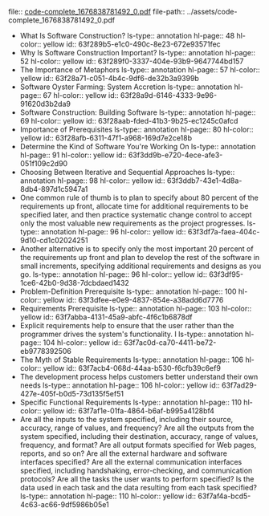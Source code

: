 file:: [code-complete_1676838781492_0.pdf](../assets/code-complete_1676838781492_0.pdf)
file-path:: ../assets/code-complete_1676838781492_0.pdf

- What Is Software Construction?
  ls-type:: annotation
  hl-page:: 48
  hl-color:: yellow
  id:: 63f289b5-e1c0-490c-8e23-672e93571fec
- Why Is Software Construction Important?
  ls-type:: annotation
  hl-page:: 52
  hl-color:: yellow
  id:: 63f289f0-3337-404e-93b9-9647744bd157
- The Importance of Metaphors
  ls-type:: annotation
  hl-page:: 57
  hl-color:: yellow
  id:: 63f28a71-c051-4b4c-9df6-de32b3a9399b
- Software Oyster Farming: System Accretion
  ls-type:: annotation
  hl-page:: 67
  hl-color:: yellow
  id:: 63f28a9d-6146-4333-9e96-91620d3b2da9
- Software Construction: Building Software
  ls-type:: annotation
  hl-page:: 69
  hl-color:: yellow
  id:: 63f28aab-fded-41b3-9b25-ec1245c0afcd
- Importance of Prerequisites
  ls-type:: annotation
  hl-page:: 80
  hl-color:: yellow
  id:: 63f28afb-6311-47f1-a968-169d7e2ce18b
- Determine the Kind of Software You're Working On
  ls-type:: annotation
  hl-page:: 91
  hl-color:: yellow
  id:: 63f3dd9b-e720-4ece-afe3-051f109c2d90
- Choosing Between Iterative and Sequential Approaches
  ls-type:: annotation
  hl-page:: 98
  hl-color:: yellow
  id:: 63f3ddb7-43e1-4d8a-8db4-897d1c5947a1
- One common rule of thumb is to plan to specify about 80 percent of the requirements up front, allocate time for additional requirements to be specified later, and then practice systematic change control to accept only the most valuable new requirements as the project progresses.
  ls-type:: annotation
  hl-page:: 96
  hl-color:: yellow
  id:: 63f3df7a-faea-404c-9d10-cd1c02024251
- Another alternative is to specify only the most important 20 percent of the requirements up front and plan to develop the rest of the software in small increments, specifying additional requirements and designs as you go.
  ls-type:: annotation
  hl-page:: 96
  hl-color:: yellow
  id:: 63f3df95-1ce6-42b0-9d38-7dcbdaed1432
- Problem-Definition Prerequisite
  ls-type:: annotation
  hl-page:: 100
  hl-color:: yellow
  id:: 63f3dfee-e0e9-4837-854e-a38add6d7776
- Requirements Prerequisite
  ls-type:: annotation
  hl-page:: 103
  hl-color:: yellow
  id:: 63f7abba-4131-45a9-abfc-4f6c1b6878df
- Explicit requirements help to ensure that the user rather than the programmer drives the system's functionality. I
  ls-type:: annotation
  hl-page:: 104
  hl-color:: yellow
  id:: 63f7ac0d-ca70-4411-be72-eb9778392506
- The Myth of Stable Requirements
  ls-type:: annotation
  hl-page:: 106
  hl-color:: yellow
  id:: 63f7acb4-068d-44aa-b530-f6cfb39c6ef9
- The development process helps customers better understand their own needs
  ls-type:: annotation
  hl-page:: 106
  hl-color:: yellow
  id:: 63f7ad29-427e-405f-b0d5-73d135f5ef51
- Specific Functional Requirements
  ls-type:: annotation
  hl-page:: 110
  hl-color:: yellow
  id:: 63f7af1e-01fa-4864-b6af-b995a4128bf4
- Are all the inputs to the system specified, including their source, accuracy, range of values, and frequency? Are all the outputs from the system specified, including their destination, accuracy, range of values, frequency, and format? Are all output formats specified for Web pages, reports, and so on? Are all the external hardware and software interfaces specified? Are all the external communication interfaces specified, including handshaking, error-checking, and communication protocols? Are all the tasks the user wants to perform specified? Is the data used in each task and the data resulting from each task specified?
  ls-type:: annotation
  hl-page:: 110
  hl-color:: yellow
  id:: 63f7af4a-bcd5-4c63-ac66-9df5986b05e1